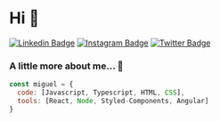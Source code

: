 # Hi 👋

[![Linkedin Badge](https://img.shields.io/badge/-soymiguelmartinez-blue?style=flat-square&logo=Linkedin&logoColor=white&link=https://www.linkedin.com/in/soymiguelmartinez/)](https://www.linkedin.com/in/soymiguelmartinez/)
[![Instagram Badge](https://img.shields.io/badge/-msolork-purple?style=flat-square&logo=instagram&logoColor=white&link=https://instagram.com/msolork/)](https://instagram.com/msolork)
[![Twitter Badge](https://img.shields.io/badge/-msolork-blue?style=flat-square&logo=Twitter&logoColor=white&link=https://twitter.com/msolork)](https://twitter.com/msolork)


### A little more about me... 🚀
```js
const miguel = {
  code: [Javascript, Typescript, HTML, CSS],
  tools: [React, Node, Styled-Components, Angular]
}
```

